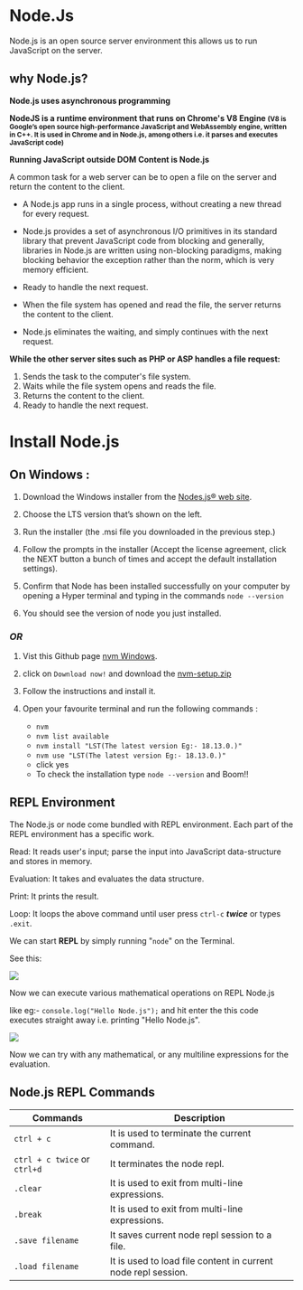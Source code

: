 # Node.Js
Node.js is an open source server environment this allows us to run JavaScript on the server.
## why Node.js?

**Node.js uses asynchronous programming**

**NodeJS is a runtime environment that runs on Chrome's V8 Engine <small>(V8 is Google’s open source high-performance JavaScript and WebAssembly engine, written in C++. It is used in Chrome and in Node.js, among others i.e. it parses and executes JavaScript code)</small>**

**Running JavaScript outside DOM Content is Node.js**

A common task for a web server can be to open a file on the server and return the content to the client.

* A Node.js app runs in a single process, without creating a new thread for every request. 

* Node.js provides a set of asynchronous I/O primitives in its standard library that prevent JavaScript code from blocking and generally, libraries in Node.js are written using non-blocking paradigms, making blocking behavior the exception rather than the norm, which is very memory efficient.

* Ready to handle the next request.

* When the file system has opened and read the file, the server returns the content to the client.

* Node.js eliminates the waiting, and simply continues with the next request.

**While the other server sites such as PHP or ASP handles a file request:**
1. Sends the task to the computer's file system.
2. Waits while the file system opens and reads the file.
3. Returns the content to the client.
4. Ready to handle the next request.

# Install Node.js
## On Windows :
1. Download the Windows installer from the [Nodes.js® web site](https://nodejs.org/en/). 
2. Choose the LTS version that’s shown on the left. 

3. Run the installer (the .msi file you downloaded in the previous step.)

4. Follow the prompts in the installer (Accept the license agreement, click the NEXT button a bunch of times and accept the default installation settings).
5. Confirm that Node has been installed successfully on your computer by opening a Hyper terminal and typing in the commands ```node --version```

6. You should see the version of node you just installed.

### ***OR***
1. Vist this Github page [nvm Windows](https://github.com/coreybutler/nvm-windows).
2. click on `Download now!` and download the [nvm-setup.zip](https://github.com/coreybutler/nvm-windows/releases/download/1.1.10/nvm-setup.zip)
3. Follow the instructions and install it.
4. Open your favourite terminal and run the following commands :
    
    * `nvm`
    * `nvm list available`
    * `nvm install "LST(The latest version Eg:- 18.13.0.)"`
    * `nvm use "LST(The latest version Eg:- 18.13.0.)"`
    * click yes
    * To check the installation type `node --version` and Boom!!

## REPL Environment

The Node.js or node come bundled with REPL environment. Each part of the REPL environment has a specific work.

Read: It reads user's input; parse the input into JavaScript data-structure and stores in memory.

Evaluation: It takes and evaluates the data structure.

Print: It prints the result.

Loop: It loops the above command until user press `ctrl-c` ***twice*** or types `.exit`.

We can start **REPL** by simply running "`node`" on the Terminal. 

See this:


![](https://user-images.githubusercontent.com/104223444/212406018-2e483091-0e15-4e59-b7fa-1fe654a5f016.jpg)

Now we can execute various mathematical operations on REPL Node.js 

like eg:- `console.log("Hello Node.js");` and hit enter the this code executes straight away i.e. printing "Hello Node.js".

![](https://user-images.githubusercontent.com/104223444/212406517-e33715c4-595c-4436-861f-31ccd33bf5f2.jpg)


Now we can try with any mathematical, or any multiline expressions for the evaluation.

## Node.js REPL Commands

|Commands|Description|
|--------|------------|
|`ctrl + c`|It is used to terminate the current command.|
|`ctrl + c twice` or `ctrl+d`|	It terminates the node repl.|
|`.clear`|It is used to exit from multi-line expressions.|
|`.break`|It is used to exit from multi-line expressions.|
|`.save filename`	|It saves current node repl session to a file.|
|`.load filename`|It is used to load file content in current node repl session.|

